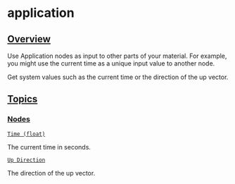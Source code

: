 # application


[Overview](/documentation/shadergraph/application#overview)
-----------------------------------------------------------

 Use Application nodes as input to other parts of your material. For example, you might use the current time as a unique input value to another node.
 

 Get system values such as the current time or the direction of the up vector.

[Topics](/documentation/shadergraph/application#topics)
-------------------------------------------------------

### [Nodes](/documentation/shadergraph/application#nodes)

[`Time (float)`](/documentation/shadergraph/application/time-(float))

 The current time in seconds.
 

[`Up Direction`](/documentation/shadergraph/application/up-direction)

 The direction of the up vector.
 

